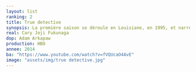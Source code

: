 ```yaml
---
layout: list
ranking: 2
title: True detective
synopsis: La première saison se déroule en Louisiane, en 1995, et narre l'enquête de deux inspecteurs de la Louisiana State Police, Rust Cohle et Martin Hart, chargés de résoudre le meurtre d'une jeune femme coiffée de bois de cerfs et tatouée de dessins sataniques. Alors qu'ils ont quitté la police, ils sont contactés en 2012 par deux autres inspecteurs quand un meurtre similaire a été commis.
real: Cary Joji Fukunaga
dop: Adam Arkapaw
production: HBO
annee: 2014
ba: "https://www.youtube.com/watch?v=fVQUcaO4AvE"
image: "assets/img/true detective.jpg"
---
```


